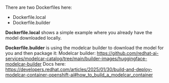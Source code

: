 There are two Dockerfiles here:
- Dockerfile.local
- Dockerfile.builder

**Dockerfile.local** shows a simple example where you already have the model downloaded locally.

**Dockerfile.builder** is using the modelcar builder to download the model for you and then package it:
Modelcar builder: https://github.com/redhat-ai-services/modelcar-catalog/tree/main/builder-images/huggingface-modelcar-builder
Docs here: https://developers.redhat.com/articles/2025/01/30/build-and-deploy-modelcar-container-openshift-ai#how_to_build_a_modelcar_container
